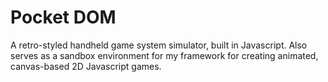 Pocket DOM
==========

A retro-styled handheld game system simulator, built in Javascript. Also serves as a sandbox environment for my framework for creating animated, canvas-based 2D Javascript games.
